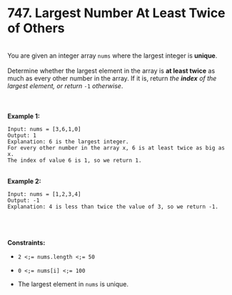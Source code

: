 # 747. Largest Number At Least Twice of Others

<br />You are given an integer array `nums` where the largest integer is **unique**.<br />
<br />Determine whether the largest element in the array is **at least twice** as much as every other number in the array. If it is, return <em>the **index** of the largest element, or return </em>`-1`<em> otherwise</em>.<br />
<br /> <br />
<br />**Example 1:**<br />
```
Input: nums = [3,6,1,0]
Output: 1
Explanation: 6 is the largest integer.
For every other number in the array x, 6 is at least twice as big as x.
The index of value 6 is 1, so we return 1.
```
<br />**Example 2:**<br />
```
Input: nums = [1,2,3,4]
Output: -1
Explanation: 4 is less than twice the value of 3, so we return -1.
```
<br /> <br />
<br />**Constraints:**<br />

* `2 <;= nums.length <;= 50`

* `0 <;= nums[i] <;= 100`

* The largest element in `nums` is unique.
